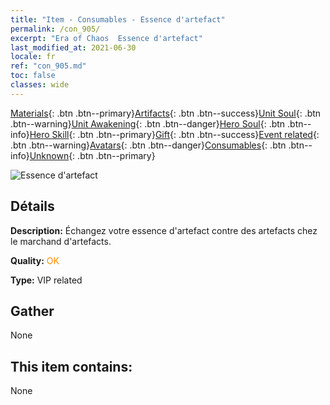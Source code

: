 ```yaml
---
title: "Item - Consumables - Essence d'artefact"
permalink: /con_905/
excerpt: "Era of Chaos  Essence d'artefact"
last_modified_at: 2021-06-30
locale: fr
ref: "con_905.md"
toc: false
classes: wide
---
```

 [Materials](/ItemsFR/){: .btn .btn--primary}[Artifacts](/ItemsFR/Artifacts/){: .btn .btn--success}[Unit Soul](/ItemsFR/UnitSoul/){: .btn .btn--warning}[Unit Awakening](/ItemsFR/UnitAwakening/){: .btn .btn--danger}[Hero Soul](/ItemsFR/HeroSoul/){: .btn .btn--info}[Hero Skill](/ItemsFR/HeroSkill/){: .btn .btn--primary}[Gift](/ItemsFR/Gift/){: .btn .btn--success}[Event related](/ItemsFR/Events/){: .btn .btn--warning}[Avatars](/ItemsFR/Avatars/){: .btn .btn--danger}[Consumables](/ItemsFR/Consumables/){: .btn .btn--info}[Unknown](/ItemsFR/Unknown/){: .btn .btn--primary}

 ![Essence d'artefact](/images/t/i_99.png)

## Détails
 **Description:** Échangez votre essence d'artefact contre des artefacts chez le marchand d'artefacts.

 **Quality:** <span style="color: #FF8C00">OK</span>

 **Type:** VIP related

## Gather

  None

## This item contains:

  None

